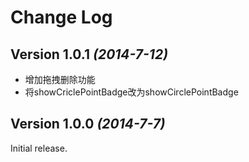 Change Log
==========

Version 1.0.1 *(2014-7-12)*
----------------------------

- 增加拖拽删除功能
- 将showCriclePointBadge改为showCirclePointBadge

Version 1.0.0 *(2014-7-7)*
----------------------------

Initial release.